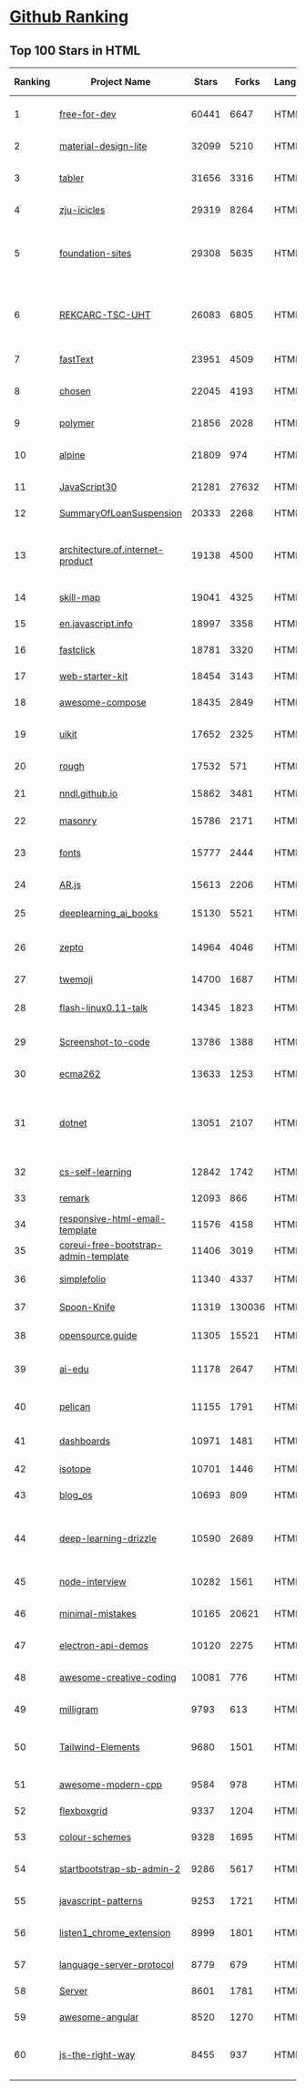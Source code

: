 [Github Ranking](../README.md)
==========

## Top 100 Stars in HTML

| Ranking | Project Name | Stars | Forks | Language | Open Issues | Description | Last Commit |
| ------- | ------------ | ----- | ----- | -------- | ----------- | ----------- | ----------- |
| 1 | [free-for-dev](https://github.com/ripienaar/free-for-dev) | 60441 | 6647 | HTML | 0 | A list of SaaS, PaaS and IaaS offerings that have free tiers of interest to devops and infradev | 2022-10-07T01:46:09Z |
| 2 | [material-design-lite](https://github.com/google/material-design-lite) | 32099 | 5210 | HTML | 363 | Material Design Components in HTML/CSS/JS | 2022-08-22T19:39:49Z |
| 3 | [tabler](https://github.com/tabler/tabler) | 31656 | 3316 | HTML | 53 | Tabler is free and open-source HTML Dashboard UI Kit built on Bootstrap | 2022-10-06T13:36:39Z |
| 4 | [zju-icicles](https://github.com/QSCTech/zju-icicles) | 29319 | 8264 | HTML | 9 | 浙江大学课程攻略共享计划 | 2022-10-06T14:27:20Z |
| 5 | [foundation-sites](https://github.com/foundation/foundation-sites) | 29308 | 5635 | HTML | 28 | The most advanced responsive front-end framework in the world. Quickly create prototypes and production code for sites that work on any kind of device. | 2022-08-02T20:20:03Z |
| 6 | [REKCARC-TSC-UHT](https://github.com/PKUanonym/REKCARC-TSC-UHT) | 26083 | 6805 | HTML | 0 | 清华大学计算机系课程攻略 Guidance for courses in Department of Computer Science and Technology, Tsinghua University | 2022-09-19T02:02:21Z |
| 7 | [fastText](https://github.com/facebookresearch/fastText) | 23951 | 4509 | HTML | 430 | Library for fast text representation and classification. | 2022-09-10T14:51:02Z |
| 8 | [chosen](https://github.com/harvesthq/chosen) | 22045 | 4193 | HTML | 248 | Deprecated - Chosen is a library for making long, unwieldy select boxes more friendly. | 2022-09-26T21:24:42Z |
| 9 | [polymer](https://github.com/Polymer/polymer) | 21856 | 2028 | HTML | 40 | Our original Web Component library. | 2022-06-03T21:59:52Z |
| 10 | [alpine](https://github.com/alpinejs/alpine) | 21809 | 974 | HTML | 18 | A rugged, minimal framework for composing JavaScript behavior in your markup.  | 2022-10-07T00:42:22Z |
| 11 | [JavaScript30](https://github.com/wesbos/JavaScript30) | 21281 | 27632 | HTML | 0 | 30 Day Vanilla JS Challenge | 2022-10-04T23:38:34Z |
| 12 | [SummaryOfLoanSuspension](https://github.com/WeNeedHome/SummaryOfLoanSuspension) | 20333 | 2268 | HTML | 0 | 全国各省市停贷通知汇总 | 2022-09-24T01:45:37Z |
| 13 | [architecture.of.internet-product](https://github.com/davideuler/architecture.of.internet-product) | 19138 | 4500 | HTML | 3 | 互联网公司技术架构，微信/淘宝/微博/腾讯/阿里/美团点评/百度/Google/Facebook/Amazon/eBay的架构，欢迎PR补充 | 2022-09-04T14:56:01Z |
| 14 | [skill-map](https://github.com/TeamStuQ/skill-map) | 19041 | 4325 | HTML | 67 | 程序员技能图谱 | 2022-09-08T07:16:01Z |
| 15 | [en.javascript.info](https://github.com/javascript-tutorial/en.javascript.info) | 18997 | 3358 | HTML | 73 | Modern JavaScript Tutorial  | 2022-10-06T00:56:06Z |
| 16 | [fastclick](https://github.com/ftlabs/fastclick) | 18781 | 3320 | HTML | 212 | Polyfill to remove click delays on browsers with touch UIs | 2021-08-13T16:01:47Z |
| 17 | [web-starter-kit](https://github.com/google/web-starter-kit) | 18454 | 3143 | HTML | 50 | Web Starter Kit - a workflow for multi-device websites | 2022-08-19T12:21:19Z |
| 18 | [awesome-compose](https://github.com/docker/awesome-compose) | 18435 | 2849 | HTML | 40 | Awesome Docker Compose samples | 2022-10-07T01:36:53Z |
| 19 | [uikit](https://github.com/uikit/uikit) | 17652 | 2325 | HTML | 655 | A lightweight and modular front-end framework for developing fast and powerful web interfaces | 2022-10-06T07:44:38Z |
| 20 | [rough](https://github.com/rough-stuff/rough) | 17532 | 571 | HTML | 26 | Create graphics with a hand-drawn, sketchy, appearance | 2022-07-20T01:23:33Z |
| 21 | [nndl.github.io](https://github.com/nndl/nndl.github.io) | 15862 | 3481 | HTML | 70 | 《神经网络与深度学习》 邱锡鹏著 Neural Network and Deep Learning  | 2022-08-17T14:46:04Z |
| 22 | [masonry](https://github.com/desandro/masonry) | 15786 | 2171 | HTML | 60 | :love_hotel: Cascading grid layout plugin | 2021-10-03T09:17:12Z |
| 23 | [fonts](https://github.com/google/fonts) | 15777 | 2444 | HTML | 1047 | Font files available from Google Fonts, and a public issue tracker for all things Google Fonts | 2022-10-06T16:02:42Z |
| 24 | [AR.js](https://github.com/jeromeetienne/AR.js) | 15613 | 2206 | HTML | 2 | Efficient Augmented Reality for the Web - 60fps on mobile! | 2022-04-28T04:47:17Z |
| 25 | [deeplearning_ai_books](https://github.com/fengdu78/deeplearning_ai_books) | 15130 | 5521 | HTML | 50 | deeplearning.ai（吴恩达老师的深度学习课程笔记及资源） | 2022-04-29T04:04:23Z |
| 26 | [zepto](https://github.com/madrobby/zepto) | 14964 | 4046 | HTML | 69 | Zepto.js is a minimalist JavaScript library for modern browsers, with a jQuery-compatible API | 2022-09-19T09:37:10Z |
| 27 | [twemoji](https://github.com/twitter/twemoji) | 14700 | 1687 | HTML | 50 | Emoji for everyone. https://twemoji.twitter.com/ | 2022-10-05T10:20:11Z |
| 28 | [flash-linux0.11-talk](https://github.com/sunym1993/flash-linux0.11-talk) | 14345 | 1823 | HTML | 31 | 你管这破玩意叫操作系统源码 — 像小说一样品读 Linux 0.11 核心代码 | 2022-08-26T16:18:18Z |
| 29 | [Screenshot-to-code](https://github.com/emilwallner/Screenshot-to-code) | 13786 | 1388 | HTML | 15 | A neural network that transforms a design mock-up into a static website. | 2022-05-24T14:52:26Z |
| 30 | [ecma262](https://github.com/tc39/ecma262) | 13633 | 1253 | HTML | 289 | Status, process, and documents for ECMA-262 | 2022-10-06T21:10:46Z |
| 31 | [dotnet](https://github.com/microsoft/dotnet) | 13051 | 2107 | HTML | 214 | This repo is the official home of .NET on GitHub. It's a great starting point to find many .NET OSS projects from Microsoft and the community, including many that are part of the .NET Foundation. | 2022-09-19T15:50:08Z |
| 32 | [cs-self-learning](https://github.com/PKUFlyingPig/cs-self-learning) | 12842 | 1742 | HTML | 29 | 计算机自学指南 | 2022-10-04T06:36:42Z |
| 33 | [remark](https://github.com/gnab/remark) | 12093 | 866 | HTML | 160 | A simple, in-browser, markdown-driven slideshow tool. | 2022-05-24T16:15:00Z |
| 34 | [responsive-html-email-template](https://github.com/leemunroe/responsive-html-email-template) | 11576 | 4158 | HTML | 4 | A free simple responsive HTML email template | 2022-07-15T20:36:08Z |
| 35 | [coreui-free-bootstrap-admin-template](https://github.com/coreui/coreui-free-bootstrap-admin-template) | 11406 | 3019 | HTML | 7 | Free Bootstrap Admin & Dashboard Template  | 2022-09-01T11:26:13Z |
| 36 | [simplefolio](https://github.com/cobiwave/simplefolio) | 11340 | 4337 | HTML | 36 | ⚡️ A minimal portfolio template for Developers | 2022-10-03T04:17:11Z |
| 37 | [Spoon-Knife](https://github.com/octocat/Spoon-Knife) | 11319 | 130036 | HTML | 1546 | This repo is for demonstration purposes only. | 2022-10-07T01:19:36Z |
| 38 | [opensource.guide](https://github.com/github/opensource.guide) | 11305 | 15521 | HTML | 0 | 📚 Community guides for open source creators | 2022-09-30T06:55:12Z |
| 39 | [ai-edu](https://github.com/microsoft/ai-edu) | 11178 | 2647 | HTML | 55 | AI education materials for Chinese students, teachers and IT professionals. | 2022-10-05T12:49:40Z |
| 40 | [pelican](https://github.com/getpelican/pelican) | 11155 | 1791 | HTML | 56 | Static site generator that supports Markdown and reST syntax. Powered by Python. | 2022-09-23T22:29:41Z |
| 41 | [dashboards](https://github.com/keen/dashboards) | 10971 | 1481 | HTML | 1 | Responsive dashboard templates 📊✨ | 2021-11-02T12:25:42Z |
| 42 | [isotope](https://github.com/metafizzy/isotope) | 10701 | 1446 | HTML | 56 | :revolving_hearts: Filter & sort magical layouts | 2021-09-24T03:20:14Z |
| 43 | [blog_os](https://github.com/phil-opp/blog_os) | 10693 | 809 | HTML | 49 | Writing an OS in Rust | 2022-10-03T15:03:12Z |
| 44 | [deep-learning-drizzle](https://github.com/kmario23/deep-learning-drizzle) | 10590 | 2689 | HTML | 5 | Drench yourself in Deep Learning, Reinforcement Learning, Machine Learning, Computer Vision, and NLP by learning from these exciting lectures!! | 2022-04-10T19:33:15Z |
| 45 | [node-interview](https://github.com/ElemeFE/node-interview) | 10282 | 1561 | HTML | 6 | How to pass the Node.js interview of ElemeFE. | 2020-10-19T03:29:22Z |
| 46 | [minimal-mistakes](https://github.com/mmistakes/minimal-mistakes) | 10165 | 20621 | HTML | 14 | :triangular_ruler: Jekyll theme for building a personal site, blog, project documentation, or portfolio. | 2022-10-06T07:09:35Z |
| 47 | [electron-api-demos](https://github.com/electron/electron-api-demos) | 10120 | 2275 | HTML | 41 | Explore the Electron APIs | 2022-06-27T16:07:51Z |
| 48 | [awesome-creative-coding](https://github.com/terkelg/awesome-creative-coding) | 10081 | 776 | HTML | 1 | Creative Coding: Generative Art, Data visualization, Interaction Design, Resources. | 2022-09-14T13:37:06Z |
| 49 | [milligram](https://github.com/milligram/milligram) | 9793 | 613 | HTML | 31 | A minimalist CSS framework. | 2022-10-06T02:32:07Z |
| 50 | [Tailwind-Elements](https://github.com/mdbootstrap/Tailwind-Elements) | 9680 | 1501 | HTML | 37 | 𝙃𝙪𝙜𝙚 collection of Tailwind components, sections and templates 😎 - FREE for commercial use | 2022-09-27T17:51:06Z |
| 51 | [awesome-modern-cpp](https://github.com/rigtorp/awesome-modern-cpp) | 9584 | 978 | HTML | 1 | A collection of resources on modern C++ | 2022-09-14T11:28:58Z |
| 52 | [flexboxgrid](https://github.com/kristoferjoseph/flexboxgrid) | 9337 | 1204 | HTML | 45 | Grid based on CSS3 flexbox | 2020-10-01T09:36:06Z |
| 53 | [colour-schemes](https://github.com/daylerees/colour-schemes) | 9328 | 1695 | HTML | 55 | Colour schemes for a variety of editors created by Dayle Rees. | 2020-11-11T18:28:33Z |
| 54 | [startbootstrap-sb-admin-2](https://github.com/StartBootstrap/startbootstrap-sb-admin-2) | 9286 | 5617 | HTML | 60 | A free, open source, Bootstrap admin theme created by Start Bootstrap | 2022-08-26T13:06:19Z |
| 55 | [javascript-patterns](https://github.com/shichuan/javascript-patterns) | 9253 | 1721 | HTML | 15 | JavaScript Design Patterns | 2020-10-02T05:20:06Z |
| 56 | [listen1_chrome_extension](https://github.com/listen1/listen1_chrome_extension) | 8999 | 1801 | HTML | 248 | one for all free music in china (chrome extension, also works for firefox) | 2022-09-19T13:42:03Z |
| 57 | [language-server-protocol](https://github.com/microsoft/language-server-protocol) | 8779 | 679 | HTML | 177 | Defines a common protocol for language servers. | 2022-10-04T08:02:34Z |
| 58 | [Server](https://github.com/PanDownloadServer/Server) | 8601 | 1781 | HTML | 136 | PanDownload的个人维护版本 | 2020-09-25T01:38:15Z |
| 59 | [awesome-angular](https://github.com/PatrickJS/awesome-angular) | 8520 | 1270 | HTML | 0 | :page_facing_up: A curated list of awesome Angular resources | 2022-10-06T20:37:14Z |
| 60 | [js-the-right-way](https://github.com/braziljs/js-the-right-way) | 8455 | 937 | HTML | 17 | An easy-to-read, quick reference for JS best practices, accepted coding standards, and links around the Web | 2021-10-31T10:32:14Z |

